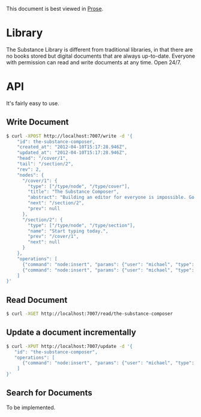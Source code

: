 This document is best viewed in [Prose](http://prose.io/#substance/surface/master/README.md).

Library
=======

The Substance Library is different from traditional libraries, in that there are no books stored but digital documents that are always up-to-date. Everyone with permission can read and write documents at any time. Open 24/7.


API
=======

It's fairly easy to use.


Write Document
-------

```bash
$ curl -XPOST http://localhost:7007/write -d '{
    "id": the-substance-composer,
    "created_at": "2012-04-10T15:17:28.946Z",
    "updated_at": "2012-04-10T15:17:28.946Z",
    "head": "/cover/1",
    "tail": "/section/2",
    "rev": 2,
    "nodes": {
      "/cover/1": {
        "type": ["/type/node", "/type/cover"],
        "title": "The Substance Composer",
        "abstract": "Building an editor for everyone is impossible. Go create your own.",
        "next": "/section/2",
        "prev": null
      },
      "/section/2": {
        "type": ["/type/node", "/type/section"],
        "name": "Start typing today.",
        "prev": "/cover/1",
        "next": null
      }
    },
    "operations": [
      {"command": "node:insert", "params": {"user": "michael", "type": "cover", "attributes": {"title": "The Substance Composer" }}},
      {"command": "node:insert", "params": {"user": "michael", "type": "section", "attributes": {"name": "Start typing today."}}}
    ]
}'
```


Read Document
-------

```bash
$ curl -XGET http://localhost:7007/read/the-substance-composer
```


Update a document incrementally
-------

```bash
$ curl -XPUT http://localhost:7007/update -d '{
   "id": "the-substance-composer",
   "operations": [
      {"command": "node:insert", "params": {"user": "michael", "type": "text", "attributes": {"content": "some text."}}},
    ]
}'
```


Search for Documents
-------

To be implemented.